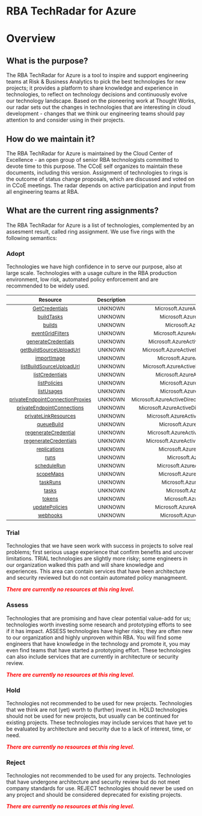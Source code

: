 
RBA TechRadar for Azure
=======================

# Overview

## What is the purpose?


The RBA TechRadar for Azure is a tool to inspire and support engineering teams at Risk & Business Analytics to pick the best technologies for new projects; it provides a platform to share knowledge and experience in technologies, to reflect on technology decisions and continuously evolve our technology landscape.  Based on the pioneering work at Thought Works, our radar sets out the changes in technologies that are interesting in cloud development - changes that we think our engineering teams should pay attention to and consider using in their projects.
## How do we maintain it?


The RBA TechRadar for Azure is maintained by the Cloud Center of Excellence - an open group of senior RBA technologists committed to devote time to this purpose.  The CCoE self organizes to maintain these documents, including this version.  Assignment of technologies to rings is the outcome of status change proposals, which are discussed and voted on in CCoE meetings.  The radar depends on active participation and input from all engineering teams at RBA.
## What are the current ring assignments?


The RBA TechRadar for Azure is a list of technologies, complemented by an assesment result, called ring assignment.  We use five rings with the following semantics:
### Adopt


Technologies we have high confidence in to serve our purpose, also at large scale.  Technologies with a usage culture in the RBA production environment, low risk, automated policy enforcement and are recommended to be widely used.  

|<sub>Resource</sub>|<sub>Description</sub>|<sub>Path</sub>|<sub>Status</sub>|
| :---: | :---: | :---: | :---: |
|<sub>[GetCredentials](https://github.com/openrba/python-azure-techradar/tree/master/Microsoft.AzureActiveDirectory/registries/GetCredentials)</sub>|<sub>UNKNOWN</sub>|<sub>Microsoft.AzureActiveDirectory/registries/GetCredentials</sub>|<sub>ADOPT</sub>|
|<sub>[buildTasks](https://github.com/openrba/python-azure-techradar/tree/master/Microsoft.AzureActiveDirectory/registries/buildTasks)</sub>|<sub>UNKNOWN</sub>|<sub>Microsoft.AzureActiveDirectory/registries/buildTasks</sub>|<sub>ADOPT</sub>|
|<sub>[builds](https://github.com/openrba/python-azure-techradar/tree/master/Microsoft.AzureActiveDirectory/registries/builds)</sub>|<sub>UNKNOWN</sub>|<sub>Microsoft.AzureActiveDirectory/registries/builds</sub>|<sub>ADOPT</sub>|
|<sub>[eventGridFilters](https://github.com/openrba/python-azure-techradar/tree/master/Microsoft.AzureActiveDirectory/registries/eventGridFilters)</sub>|<sub>UNKNOWN</sub>|<sub>Microsoft.AzureActiveDirectory/registries/eventGridFilters</sub>|<sub>ADOPT</sub>|
|<sub>[generateCredentials](https://github.com/openrba/python-azure-techradar/tree/master/Microsoft.AzureActiveDirectory/registries/generateCredentials)</sub>|<sub>UNKNOWN</sub>|<sub>Microsoft.AzureActiveDirectory/registries/generateCredentials</sub>|<sub>ADOPT</sub>|
|<sub>[getBuildSourceUploadUrl](https://github.com/openrba/python-azure-techradar/tree/master/Microsoft.AzureActiveDirectory/registries/getBuildSourceUploadUrl)</sub>|<sub>UNKNOWN</sub>|<sub>Microsoft.AzureActiveDirectory/registries/getBuildSourceUploadUrl</sub>|<sub>ADOPT</sub>|
|<sub>[importImage](https://github.com/openrba/python-azure-techradar/tree/master/Microsoft.AzureActiveDirectory/registries/importImage)</sub>|<sub>UNKNOWN</sub>|<sub>Microsoft.AzureActiveDirectory/registries/importImage</sub>|<sub>ADOPT</sub>|
|<sub>[listBuildSourceUploadUrl](https://github.com/openrba/python-azure-techradar/tree/master/Microsoft.AzureActiveDirectory/registries/listBuildSourceUploadUrl)</sub>|<sub>UNKNOWN</sub>|<sub>Microsoft.AzureActiveDirectory/registries/listBuildSourceUploadUrl</sub>|<sub>ADOPT</sub>|
|<sub>[listCredentials](https://github.com/openrba/python-azure-techradar/tree/master/Microsoft.AzureActiveDirectory/registries/listCredentials)</sub>|<sub>UNKNOWN</sub>|<sub>Microsoft.AzureActiveDirectory/registries/listCredentials</sub>|<sub>ADOPT</sub>|
|<sub>[listPolicies](https://github.com/openrba/python-azure-techradar/tree/master/Microsoft.AzureActiveDirectory/registries/listPolicies)</sub>|<sub>UNKNOWN</sub>|<sub>Microsoft.AzureActiveDirectory/registries/listPolicies</sub>|<sub>ADOPT</sub>|
|<sub>[listUsages](https://github.com/openrba/python-azure-techradar/tree/master/Microsoft.AzureActiveDirectory/registries/listUsages)</sub>|<sub>UNKNOWN</sub>|<sub>Microsoft.AzureActiveDirectory/registries/listUsages</sub>|<sub>ADOPT</sub>|
|<sub>[privateEndpointConnectionProxies](https://github.com/openrba/python-azure-techradar/tree/master/Microsoft.AzureActiveDirectory/registries/privateEndpointConnectionProxies)</sub>|<sub>UNKNOWN</sub>|<sub>Microsoft.AzureActiveDirectory/registries/privateEndpointConnectionProxies</sub>|<sub>ADOPT</sub>|
|<sub>[privateEndpointConnections](https://github.com/openrba/python-azure-techradar/tree/master/Microsoft.AzureActiveDirectory/registries/privateEndpointConnections)</sub>|<sub>UNKNOWN</sub>|<sub>Microsoft.AzureActiveDirectory/registries/privateEndpointConnections</sub>|<sub>ADOPT</sub>|
|<sub>[privateLinkResources](https://github.com/openrba/python-azure-techradar/tree/master/Microsoft.AzureActiveDirectory/registries/privateLinkResources)</sub>|<sub>UNKNOWN</sub>|<sub>Microsoft.AzureActiveDirectory/registries/privateLinkResources</sub>|<sub>ADOPT</sub>|
|<sub>[queueBuild](https://github.com/openrba/python-azure-techradar/tree/master/Microsoft.AzureActiveDirectory/registries/queueBuild)</sub>|<sub>UNKNOWN</sub>|<sub>Microsoft.AzureActiveDirectory/registries/queueBuild</sub>|<sub>ADOPT</sub>|
|<sub>[regenerateCredential](https://github.com/openrba/python-azure-techradar/tree/master/Microsoft.AzureActiveDirectory/registries/regenerateCredential)</sub>|<sub>UNKNOWN</sub>|<sub>Microsoft.AzureActiveDirectory/registries/regenerateCredential</sub>|<sub>ADOPT</sub>|
|<sub>[regenerateCredentials](https://github.com/openrba/python-azure-techradar/tree/master/Microsoft.AzureActiveDirectory/registries/regenerateCredentials)</sub>|<sub>UNKNOWN</sub>|<sub>Microsoft.AzureActiveDirectory/registries/regenerateCredentials</sub>|<sub>ADOPT</sub>|
|<sub>[replications](https://github.com/openrba/python-azure-techradar/tree/master/Microsoft.AzureActiveDirectory/registries/replications)</sub>|<sub>UNKNOWN</sub>|<sub>Microsoft.AzureActiveDirectory/registries/replications</sub>|<sub>ADOPT</sub>|
|<sub>[runs](https://github.com/openrba/python-azure-techradar/tree/master/Microsoft.AzureActiveDirectory/registries/runs)</sub>|<sub>UNKNOWN</sub>|<sub>Microsoft.AzureActiveDirectory/registries/runs</sub>|<sub>ADOPT</sub>|
|<sub>[scheduleRun](https://github.com/openrba/python-azure-techradar/tree/master/Microsoft.AzureActiveDirectory/registries/scheduleRun)</sub>|<sub>UNKNOWN</sub>|<sub>Microsoft.AzureActiveDirectory/registries/scheduleRun</sub>|<sub>ADOPT</sub>|
|<sub>[scopeMaps](https://github.com/openrba/python-azure-techradar/tree/master/Microsoft.AzureActiveDirectory/registries/scopeMaps)</sub>|<sub>UNKNOWN</sub>|<sub>Microsoft.AzureActiveDirectory/registries/scopeMaps</sub>|<sub>ADOPT</sub>|
|<sub>[taskRuns](https://github.com/openrba/python-azure-techradar/tree/master/Microsoft.AzureActiveDirectory/registries/taskRuns)</sub>|<sub>UNKNOWN</sub>|<sub>Microsoft.AzureActiveDirectory/registries/taskRuns</sub>|<sub>ADOPT</sub>|
|<sub>[tasks](https://github.com/openrba/python-azure-techradar/tree/master/Microsoft.AzureActiveDirectory/registries/tasks)</sub>|<sub>UNKNOWN</sub>|<sub>Microsoft.AzureActiveDirectory/registries/tasks</sub>|<sub>ADOPT</sub>|
|<sub>[tokens](https://github.com/openrba/python-azure-techradar/tree/master/Microsoft.AzureActiveDirectory/registries/tokens)</sub>|<sub>UNKNOWN</sub>|<sub>Microsoft.AzureActiveDirectory/registries/tokens</sub>|<sub>ADOPT</sub>|
|<sub>[updatePolicies](https://github.com/openrba/python-azure-techradar/tree/master/Microsoft.AzureActiveDirectory/registries/updatePolicies)</sub>|<sub>UNKNOWN</sub>|<sub>Microsoft.AzureActiveDirectory/registries/updatePolicies</sub>|<sub>ADOPT</sub>|
|<sub>[webhooks](https://github.com/openrba/python-azure-techradar/tree/master/Microsoft.AzureActiveDirectory/registries/webhooks)</sub>|<sub>UNKNOWN</sub>|<sub>Microsoft.AzureActiveDirectory/registries/webhooks</sub>|<sub>ADOPT</sub>|

### Trial


Technologies that we have seen work with success in projects to solve real problems;  first serious usage experience that confirm benefits and uncover limitations.  TRIAL technologies are slightly more risky; some engineers in our organization walked this path and will share knowledge and experiences.  This area can contain services that have been architecture and security reviewed but do not contain automated policy managmeent.  
  
***<font color="red"> There are currently no resources at this ring level. </font>***
### Assess


Technologies that are promising and have clear potential value-add for us; technologies worth investing some research and prototyping efforts to see if it has impact.  ASSESS technologies have higher risks;  they are often new to our organization and highly unproven within RBA.  You will find some engineers that have knowledge in the technology and promote it, you may even find teams that have started a prototyping effort.  These technologies can also include services that are currently in architecture or security review.  
  
***<font color="red"> There are currently no resources at this ring level. </font>***
### Hold


Technologies not recommended to be used for new projects. Technologies that we think are not (yet) worth to (further) invest in.  HOLD technologies should not be used for new projects, but usually can be continued for existing projects.  These technologies may include services that have yet to be evaluated by architecture and security due to a lack of interest, time, or need.  
  
***<font color="red"> There are currently no resources at this ring level. </font>***
### Reject


Technologies not recommended to be used for any projects. Technologies that have undergone architecture and security review but do not meet company standards for use.  REJECT technologies should never be used on any project and should be considered deprecated for existing projects.  
  
***<font color="red"> There are currently no resources at this ring level. </font>***